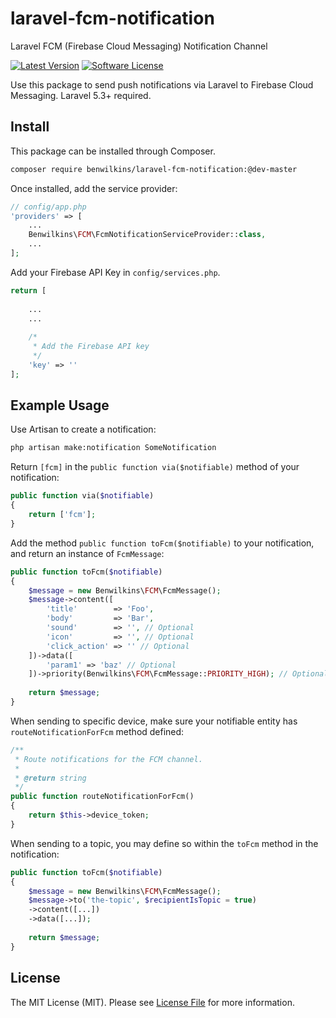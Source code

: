 # laravel-fcm-notification
Laravel FCM (Firebase Cloud Messaging) Notification Channel

[![Latest Version](https://img.shields.io/github/release/benwilkins/laravel-analyst.svg?style=flat-square)](https://github.com/benwilkins/laravel-analyst/releases)
[![Software License](https://img.shields.io/badge/license-MIT-brightgreen.svg?style=flat-square)](LICENSE.md)

Use this package to send push notifications via Laravel to Firebase Cloud Messaging. Laravel 5.3+ required.

## Install

This package can be installed through Composer.

``` bash
composer require benwilkins/laravel-fcm-notification:@dev-master
```

Once installed, add the service provider:

```php
// config/app.php
'providers' => [
    ...
    Benwilkins\FCM\FcmNotificationServiceProvider::class,
    ...
];
```

Add your Firebase API Key in `config/services.php`.

```php
return [
   
    ...
    ...
    
    /*
     * Add the Firebase API key
     */
    'key' => ''
];
```

## Example Usage

Use Artisan to create a notification:

```bash
php artisan make:notification SomeNotification
```

Return `[fcm]` in the `public function via($notifiable)` method of your notification:

```php
public function via($notifiable)
{
    return ['fcm'];
}
```

Add the method `public function toFcm($notifiable)` to your notification, and return an instance of `FcmMessage`: 

```php
public function toFcm($notifiable) 
{
    $message = new Benwilkins\FCM\FcmMessage();
    $message->content([
        'title'        => 'Foo', 
        'body'         => 'Bar', 
        'sound'        => '', // Optional 
        'icon'         => '', // Optional
        'click_action' => '' // Optional
    ])->data([
        'param1' => 'baz' // Optional
    ])->priority(Benwilkins\FCM\FcmMessage::PRIORITY_HIGH); // Optional - Default is 'normal'.
    
    return $message;
}
```

When sending to specific device, make sure your notifiable entity has `routeNotificationForFcm` method defined: 

```php
/**
 * Route notifications for the FCM channel.
 *
 * @return string
 */
public function routeNotificationForFcm()
{
    return $this->device_token;
}
```

When sending to a topic, you may define so within the `toFcm` method in the notification:

```php
public function toFcm($notifiable) 
{
    $message = new Benwilkins\FCM\FcmMessage();
    $message->to('the-topic', $recipientIsTopic = true)
    ->content([...])
    ->data([...]);
    
    return $message;
}
```

## License

The MIT License (MIT). Please see [License File](LICENSE.md) for more information.
